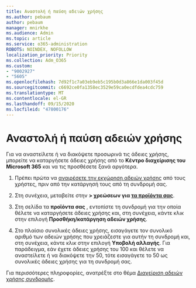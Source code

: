 ```yaml
---
title: Αναστολή ή παύση αδειών χρήσης
ms.author: pebaum
author: pebaum
manager: mnirkhe
ms.audience: Admin
ms.topic: article
ms.service: o365-administration
ROBOTS: NOINDEX, NOFOLLOW
localization_priority: Priority
ms.collection: Adm_O365
ms.custom:
- "9002927"
- "5605"
ms.openlocfilehash: 7d92f1c7a03eb9eb5c195b0d3a866e1da003f45d
ms.sourcegitcommit: c6692ce0fa1358ec3529e59ca0ecdfdea4cdc759
ms.translationtype: MT
ms.contentlocale: el-GR
ms.lasthandoff: 09/15/2020
ms.locfileid: "47800176"
---
```

# <a name="suspend-or-pause-licenses"></a>Αναστολή ή παύση αδειών χρήσης

Για να αναστείλετε ή να διακόψετε προσωρινά τις άδειες χρήσης, μπορείτε να καταργήσετε άδειες χρήσης από το **Κέντρο διαχείρισης του Microsoft 365** και να τις προσθέσετε ξανά αργότερα.

1. Πρέπει πρώτα να [αναιρέσετε την εκχώρηση αδειών χρήσης](https://docs.microsoft.com/microsoft-365/admin/manage/remove-licenses-from-users?view=o365-worldwide) από τους χρήστες, πριν από την κατάργησή τους από τη συνδρομή σας.

2. Στη συνέχεια, μεταβείτε στην **> χρεώσεων για [τα προϊόντα σας](https://go.microsoft.com/fwlink/p/?linkid=842054)**.

3. Στη σελίδα τα **προϊόντα σας** , εντοπίστε τη συνδρομή για την οποία θέλετε να καταργήσετε άδειες χρήσης και, στη συνέχεια, κάντε κλικ στην επιλογή **Προσθήκη/κατάργηση αδειών χρήσης**.

4. Στο πλαίσιο συνολικές άδειες χρήσης, εισαγάγετε τον συνολικό αριθμό των αδειών χρήσης που χρειάζεστε για αυτήν τη συνδρομή και, στη συνέχεια, κάντε κλικ στην επιλογή **Υποβολή αλλαγής**. Για παράδειγμα, εάν έχετε άδειες χρήσης του 100 και θέλετε να αναστείλετε ή να διακόψετε την 50, τότε εισαγάγετε το 50 ως συνολικές άδειες χρήσης για τη συνδρομή σας.

Για περισσότερες πληροφορίες, ανατρέξτε στο θέμα [Διαχείριση αδειών χρήσης συνδρομής](https://docs.microsoft.com/microsoft-365/commerce/licenses/buy-licenses?view=o365-worldwide).
